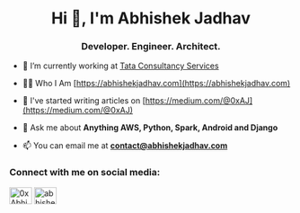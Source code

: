 <h1 align="center">Hi 👋, I'm Abhishek Jadhav</h1>
<h3 align="center">Developer. Engineer. Architect.</h3>

- 🔭 I’m currently working at [Tata Consultancy Services](https://www.tcs.com/)

- 👨‍💻 Who I Am [https://abhishekjadhav.com](https://abhishekjadhav.com)

- 📝 I've started writing articles on [https://medium.com/@0xAJ](https://medium.com/@0xAJ)

- 💬 Ask me about **Anything AWS, Python, Spark, Android and Django**

- 📫 You can email me at **contact@abhishekjadhav.com**

<h3 align="left">Connect with me on social media:</h3>
<p align="left">
<a href="https://twitter.com/0xAJX0" target="_blank"><img align="center" src="https://raw.githubusercontent.com/rahuldkjain/github-profile-readme-generator/master/src/images/icons/Social/twitter.svg" alt="0xAbhishekJ" height="30" width="40" /></a>
<a href="https://linkedin.com/in/0xaj" target="_blank"><img align="center" src="https://raw.githubusercontent.com/rahuldkjain/github-profile-readme-generator/master/src/images/icons/Social/linked-in-alt.svg" alt="abhishekjadhav" height="30" width="40" /></a>
</p>
